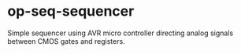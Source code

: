 # op-seq-sequencer
Simple sequencer using AVR micro controller directing analog signals between CMOS gates and registers. 
